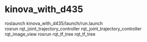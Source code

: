# kinova_with_d435
roslaunch kinova_with_d435/launch/run.launch  
rosrun rqt_joint_trajectory_controller rqt_joint_trajectory_controller
rqt_image_view
rosrun rqt_tf_tree rqt_tf_tree

